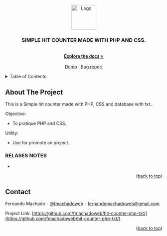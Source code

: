<div id="top"></div>



<!-- PROJECT LOGO -->
<br />
<div align="center">
  <a href="#">
    <img src="https://github.com/othneildrew/Best-README-Template/raw/master/images/logo.png" alt="Logo" width="80" height="80">
  </a>

  <h3 align="center">SIMPLE HIT COUNTER MADE WITH PHP AND CSS.</h3>

  <p align="center">
    <br />
    <a href="https://github.com/fmachadoweb/hit-counter-php-txt/"><strong>Explore the docs »</strong></a>
    <br />
    <br />
    <a href="https://hardtek.com.br/timer/">Demo</a>
    ·
    <a href="mailto:fernandomachadoweb@gmail.com">Bug report</a>

  </p>
</div>



<!-- TABLE OF CONTENTS -->
<details>
  <summary>Table of Contents</summary>
  <ul>
    <li><a href="#about-the-project">About The Project</a></li>
    <li><a href="#contact">Contact</a></li>
  </ul>
</details>



<!-- ABOUT THE PROJECT -->
## About The Project

This is a Simple hit counter made with PHP, CSS and database with txt..

Objective:
* To pratique PHP and CSS.

Utility:
* Use for promote an project.



<!-- RELASES NOTES -->
### RELASES NOTES

*


<p align="right">(<a href="#top">back to top</a>)</p>



<!-- CONTACT -->
## Contact

Fernando Machado - [@fmachadoweb](https://twitter.com/fmachadoweb) - fernandomachadoweb@gmail.com

Project Link: [https://github.com/fmachadoweb/hit-counter-php-txt/](https://github.com/fmachadoweb/hit-counter-php-txt/)

<p align="right">(<a href="#top">back to top</a>)</p>

